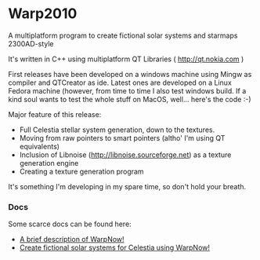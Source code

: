 Warp2010
========

A multiplatform program to create fictional solar systems and starmaps 2300AD-style

It's written in C++ using multiplatform QT Libraries ( http://qt.nokia.com ) 

First releases have been developed on a windows machine using Mingw as compiler and QTCreator as ide. Latest ones are developed on a Linux Fedora machine (however, from time to time I also test windows build. If a kind soul wants to test the whole stuff on MacOS, well... here's the code :-) 

Major feature of this release:

* Full Celestia stellar system generation, down to the textures.
* Moving from raw pointers to smart pointers (altho' I'm using QT equivalents)
* Inclusion of Libnoise (http://libnoise.sourceforge.net) as a texture generation engine
* Creating a texture generation program

It's something I'm developing in my spare time, so don't hold your breath. 

### Docs

Some scarce docs can be found here:

* [A brief description of WarpNow!](./warpnow.md)
* [Create fictional solar systems for Celestia using WarpNow!](./docs/celestia/celestia-tutorial.md)
